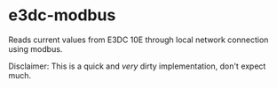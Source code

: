 # e3dc-modbus

Reads current values from E3DC 10E through local network connection using modbus.

Disclaimer: This is a quick and *very* dirty implementation, don't expect much.
